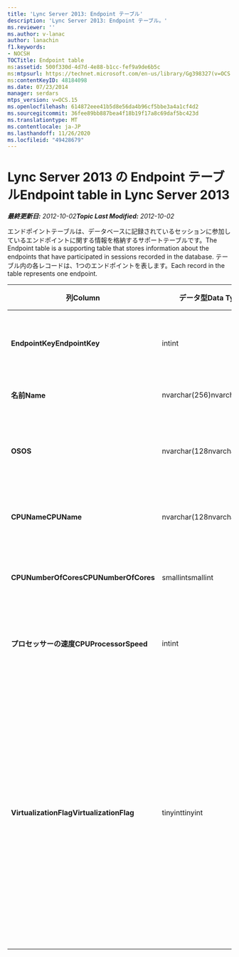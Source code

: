```yaml
---
title: 'Lync Server 2013: Endpoint テーブル'
description: 'Lync Server 2013: Endpoint テーブル。'
ms.reviewer: ''
ms.author: v-lanac
author: lanachin
f1.keywords:
- NOCSH
TOCTitle: Endpoint table
ms:assetid: 500f330d-4d7d-4e88-b1cc-fef9a9de6b5c
ms:mtpsurl: https://technet.microsoft.com/en-us/library/Gg398327(v=OCS.15)
ms:contentKeyID: 48184098
ms.date: 07/23/2014
manager: serdars
mtps_version: v=OCS.15
ms.openlocfilehash: 614872eee41b5d8e56da4b96cf5bbe3a4a1cf4d2
ms.sourcegitcommit: 36fee89bb887bea4f18b19f17a8c69daf5bc423d
ms.translationtype: MT
ms.contentlocale: ja-JP
ms.lasthandoff: 11/26/2020
ms.locfileid: "49428679"
---
```

# <a name="endpoint-table-in-lync-server-2013"></a><span data-ttu-id="c0dce-103">Lync Server 2013 の Endpoint テーブル</span><span class="sxs-lookup"><span data-stu-id="c0dce-103">Endpoint table in Lync Server 2013</span></span>

<div data-xmlns="http://www.w3.org/1999/xhtml">

<div class="topic" data-xmlns="http://www.w3.org/1999/xhtml" data-msxsl="urn:schemas-microsoft-com:xslt" data-cs="https://msdn.microsoft.com/">

<div data-asp="https://msdn2.microsoft.com/asp">



</div>

<div id="mainSection">

<div id="mainBody"><span data-ttu-id="c0dce-104">

<span> </span></span><span class="sxs-lookup"><span data-stu-id="c0dce-104">

<span> </span></span></span>

<span data-ttu-id="c0dce-105">_**最終更新日:** 2012-10-02_</span><span class="sxs-lookup"><span data-stu-id="c0dce-105">_**Topic Last Modified:** 2012-10-02_</span></span>

<span data-ttu-id="c0dce-106">エンドポイントテーブルは、データベースに記録されているセッションに参加しているエンドポイントに関する情報を格納するサポートテーブルです。</span><span class="sxs-lookup"><span data-stu-id="c0dce-106">The Endpoint table is a supporting table that stores information about the endpoints that have participated in sessions recorded in the database.</span></span> <span data-ttu-id="c0dce-107">テーブル内の各レコードは、1つのエンドポイントを表します。</span><span class="sxs-lookup"><span data-stu-id="c0dce-107">Each record in the table represents one endpoint.</span></span>


<table>
<colgroup>
<col style="width: 25%" />
<col style="width: 25%" />
<col style="width: 25%" />
<col style="width: 25%" />
</colgroup>
<thead>
<tr class="header">
<th><span data-ttu-id="c0dce-108"><strong>列</strong></span><span class="sxs-lookup"><span data-stu-id="c0dce-108"><strong>Column</strong></span></span></th>
<th><span data-ttu-id="c0dce-109"><strong>データ型</strong></span><span class="sxs-lookup"><span data-stu-id="c0dce-109"><strong>Data Type</strong></span></span></th>
<th><span data-ttu-id="c0dce-110"><strong>キー/インデックス</strong></span><span class="sxs-lookup"><span data-stu-id="c0dce-110"><strong>Key/Index</strong></span></span></th>
<th><span data-ttu-id="c0dce-111"><strong>詳細</strong></span><span class="sxs-lookup"><span data-stu-id="c0dce-111"><strong>Details</strong></span></span></th>
</tr>
</thead>
<tbody>
<tr class="odd">
<td><p><span data-ttu-id="c0dce-112"><strong>EndpointKey</strong></span><span class="sxs-lookup"><span data-stu-id="c0dce-112"><strong>EndpointKey</strong></span></span></p></td>
<td><p><span data-ttu-id="c0dce-113">int</span><span class="sxs-lookup"><span data-stu-id="c0dce-113">int</span></span></p></td>
<td><p><span data-ttu-id="c0dce-114">Primary</span><span class="sxs-lookup"><span data-stu-id="c0dce-114">Primary</span></span></p></td>
<td><p><span data-ttu-id="c0dce-115">このエンドポイントを識別する一意の番号です。</span><span class="sxs-lookup"><span data-stu-id="c0dce-115">Unique number identifying this endpoint.</span></span></p></td>
</tr>
<tr class="even">
<td><p><span data-ttu-id="c0dce-116"><strong>名前</strong></span><span class="sxs-lookup"><span data-stu-id="c0dce-116"><strong>Name</strong></span></span></p></td>
<td><p><span data-ttu-id="c0dce-117">nvarchar(256)</span><span class="sxs-lookup"><span data-stu-id="c0dce-117">nvarchar(256)</span></span></p></td>
<td><p><span data-ttu-id="c0dce-118">一意</span><span class="sxs-lookup"><span data-stu-id="c0dce-118">Unique</span></span></p></td>
<td><p><span data-ttu-id="c0dce-119">エンドポイント名。</span><span class="sxs-lookup"><span data-stu-id="c0dce-119">Endpoint name.</span></span></p></td>
</tr>
<tr class="odd">
<td><p><span data-ttu-id="c0dce-120"><strong>OS</strong></span><span class="sxs-lookup"><span data-stu-id="c0dce-120"><strong>OS</strong></span></span></p></td>
<td><p><span data-ttu-id="c0dce-121">nvarchar(128</span><span class="sxs-lookup"><span data-stu-id="c0dce-121">nvarchar(128)</span></span></p></td>
<td><p> </p></td>
<td><p><span data-ttu-id="c0dce-122">エンドポイントのオペレーティングシステム (OS)。</span><span class="sxs-lookup"><span data-stu-id="c0dce-122">Operating system (OS) of the endpoint.</span></span></p></td>
</tr>
<tr class="even">
<td><p><span data-ttu-id="c0dce-123"><strong>CPUName</strong></span><span class="sxs-lookup"><span data-stu-id="c0dce-123"><strong>CPUName</strong></span></span></p></td>
<td><p><span data-ttu-id="c0dce-124">nvarchar(128</span><span class="sxs-lookup"><span data-stu-id="c0dce-124">nvarchar(128)</span></span></p></td>
<td></td>
<td><p><span data-ttu-id="c0dce-125">エンドポイントの CPU 名。</span><span class="sxs-lookup"><span data-stu-id="c0dce-125">CPU name of the endpoint.</span></span></p></td>
</tr>
<tr class="odd">
<td><p><span data-ttu-id="c0dce-126"><strong>CPUNumberOfCores</strong></span><span class="sxs-lookup"><span data-stu-id="c0dce-126"><strong>CPUNumberOfCores</strong></span></span></p></td>
<td><p><span data-ttu-id="c0dce-127">smallint</span><span class="sxs-lookup"><span data-stu-id="c0dce-127">smallint</span></span></p></td>
<td></td>
<td><p><span data-ttu-id="c0dce-128">エンドポイントの CPU コアの数。</span><span class="sxs-lookup"><span data-stu-id="c0dce-128">Number of CPU cores of the endpoint.</span></span></p></td>
</tr>
<tr class="even">
<td><p><span data-ttu-id="c0dce-129"><strong>プロセッサーの速度</strong></span><span class="sxs-lookup"><span data-stu-id="c0dce-129"><strong>CPUProcessorSpeed</strong></span></span></p></td>
<td><p><span data-ttu-id="c0dce-130">int</span><span class="sxs-lookup"><span data-stu-id="c0dce-130">int</span></span></p></td>
<td></td>
<td><p><span data-ttu-id="c0dce-131">エンドポイントの CPU プロセッサの速度。</span><span class="sxs-lookup"><span data-stu-id="c0dce-131">CPU processor speed of the endpoint.</span></span></p></td>
</tr>
<tr class="odd">
<td><p><span data-ttu-id="c0dce-132"><strong>VirtualizationFlag</strong></span><span class="sxs-lookup"><span data-stu-id="c0dce-132"><strong>VirtualizationFlag</strong></span></span></p></td>
<td><p><span data-ttu-id="c0dce-133">tinyint</span><span class="sxs-lookup"><span data-stu-id="c0dce-133">tinyint</span></span></p></td>
<td></td>
<td><p><span data-ttu-id="c0dce-134">システムが仮想環境で実行されているかどうかを示すビットフラグ。</span><span class="sxs-lookup"><span data-stu-id="c0dce-134">Bit flag that indicates if the system is running in a virtualized environment:</span></span></p>
<ul>
<li><p><span data-ttu-id="c0dce-135">0x0000 –なし</span><span class="sxs-lookup"><span data-stu-id="c0dce-135">0x0000 – None</span></span></p></li>
<li><p><span data-ttu-id="c0dce-136">0x0001 – HyperV</span><span class="sxs-lookup"><span data-stu-id="c0dce-136">0x0001 – HyperV</span></span></p></li>
<li><p><span data-ttu-id="c0dce-137">0x0002 –ヴイエムウェア</span><span class="sxs-lookup"><span data-stu-id="c0dce-137">0x0002 – VMWare</span></span></p></li>
<li><p><span data-ttu-id="c0dce-138">0x0004 –仮想 PC</span><span class="sxs-lookup"><span data-stu-id="c0dce-138">0x0004 – Virtual PC</span></span></p></li>
<li><p><span data-ttu-id="c0dce-139">0x0008 – Xen PC</span><span class="sxs-lookup"><span data-stu-id="c0dce-139">0x0008 – Xen PC</span></span></p></li>
</ul></td>
</tr>
</tbody>
</table><span data-ttu-id="c0dce-140">


</div>

<span> </span>

</div>

</div>

</span><span class="sxs-lookup"><span data-stu-id="c0dce-140">


</div>

<span> </span>

</div>

</div>

</span></span></div>

